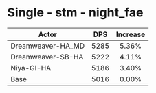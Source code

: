 # Single - stm - night_fae
| Actor | DPS | Increase |
|---|:---:|:---:|
|Dreamweaver-HA_MD|5285|5.36%|
|Dreamweaver-SB-HA|5222|4.11%|
|Niya-GI-HA|5186|3.40%|
|Base|5016|0.00%|
